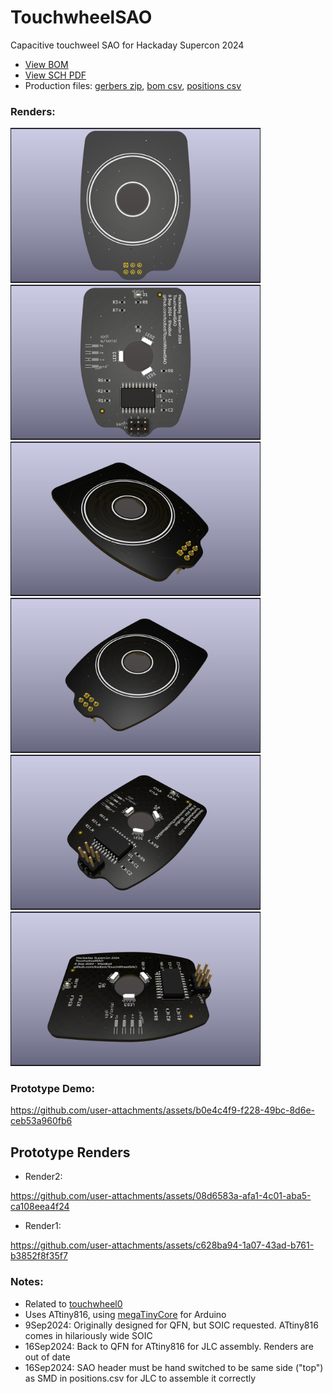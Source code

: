# TouchwheelSAO


Capacitive touchweel SAO for Hackaday Supercon 2024

* [View BOM](https://todbot.github.io/TouchwheelSAO/schematics/TouchwheelSAO/bom/ibom.html)
* [View SCH PDF](https://todbot.github.io/TouchwheelSAO/schematics/TouchwheelSAO/TouchwheelSAO_sch.pdf)
* Production files: [gerbers zip](https://todbot.github.io/TouchwheelSAO/schematics/TouchwheelSAO/production/TouchWheelSAO.zip), [bom csv](https://todbot.github.io/TouchwheelSAO/schematics/TouchwheelSAO/production/bom.csv), [positions csv](https://todbot.github.io/TouchwheelSAO/schematics/TouchwheelSAO/production/positions.csv)

### Renders:

<a href="./docs/renders/TouchwheelSAO-render0.jpg"><img src="./docs/renders/TouchwheelSAO-render0.jpg" width=400></a>
<a href="./docs/renders/TouchwheelSAO-render1.jpg"><img src="./docs/renders/TouchwheelSAO-render1.jpg" width=400></a>
<a href="./docs/renders/TouchwheelSAO-render2.jpg"><img src="./docs/renders/TouchwheelSAO-render2.jpg" width=400></a>
<a href="./docs/renders/TouchwheelSAO-render3.jpg"><img src="./docs/renders/TouchwheelSAO-render3.jpg" width=400></a>
<a href="./docs/renders/TouchwheelSAO-render4.jpg"><img src="./docs/renders/TouchwheelSAO-render4.jpg" width=400></a>
<a href="./docs/renders/TouchwheelSAO-render5.jpg"><img src="./docs/renders/TouchwheelSAO-render5.jpg" width=400></a>

### Prototype Demo: 


https://github.com/user-attachments/assets/b0e4c4f9-f228-49bc-8d6e-ceb53a960fb6



## Prototype Renders

* Render2:

https://github.com/user-attachments/assets/08d6583a-afa1-4c01-aba5-ca108eea4f24

* Render1:

https://github.com/user-attachments/assets/c628ba94-1a07-43ad-b761-b3852f8f35f7

### Notes:

* Related to [touchwheel0](https://github.com/todbot/touchwheels)
* Uses ATtiny816, using [megaTinyCore](https://github.com/SpenceKonde/megaTinyCore) for Arduino
* 9Sep2024: Originally designed for QFN, but SOIC requested. ATtiny816 comes in hilariously wide SOIC
* 16Sep2024: Back to QFN for ATtiny816 for JLC assembly. Renders are out of date
* 16Sep2024: SAO header must be hand switched to be same side ("top") as SMD in positions.csv for JLC to assemble it correctly

